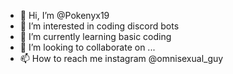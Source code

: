 - 👋 Hi, I’m @Pokenyx19
- 👀 I’m interested in coding discord bots
- 🌱 I’m currently learning basic coding
- 💞️ I’m looking to collaborate on ...
- 📫 How to reach me instagram @omnisexual_guy

<!---
Pokenyx19/Pokenyx19 is a ✨ special ✨ repository because its `README.md` (this file) appears on your GitHub profile.
You can click the Preview link to take a look at your changes.
--->
